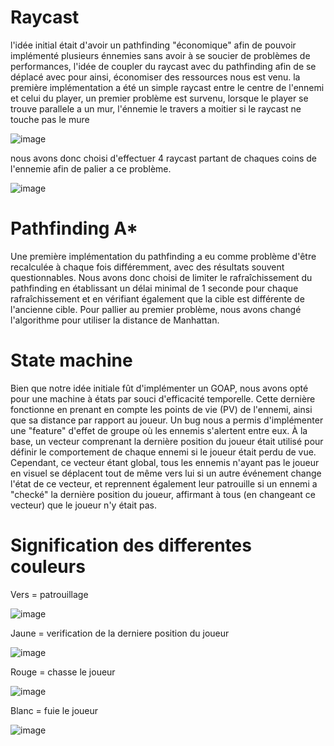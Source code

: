 # Raycast

l'idée initial était d'avoir un pathfinding "économique" afin de pouvoir implémenté plusieurs énnemies sans avoir à se soucier de problèmes de performances, l'idée de coupler du raycast avec du pathfinding afin de se déplacé avec pour ainsi, économiser des ressources nous est venu. 
la première implémentation a été un simple raycast entre le centre de l'ennemi et celui du player, un premier problème est survenu, lorsque le player se trouve parallele a un mur, l'énnemie le travers a moitier si le raycast ne touche pas le mure

![image](https://github.com/user-attachments/assets/91fb9343-9519-42e1-8558-5eef2e3db66e)

nous avons donc choisi d'effectuer 4 raycast partant de chaques coins de l'ennemie afin de palier a ce problème.

![image](https://github.com/user-attachments/assets/7ecac326-776f-470e-9628-27ca9c58a6ed)


# Pathfinding A*
Une première implémentation du pathfinding a eu comme problème d'être recalculée à chaque fois différemment, avec des résultats souvent questionnables. Nous avons donc choisi de limiter le rafraîchissement du pathfinding en établissant un délai minimal de 1 seconde pour chaque rafraîchissement et en vérifiant également que la cible est différente de l'ancienne cible. Pour pallier au premier problème, nous avons changé l'algorithme pour utiliser la distance de Manhattan.

# State machine
Bien que notre idée initiale fût d'implémenter un GOAP, nous avons opté pour une machine à états par souci d'efficacité temporelle. Cette dernière fonctionne en prenant en compte les points de vie (PV) de l'ennemi, ainsi que sa distance par rapport au joueur. Un bug nous a permis d'implémenter une "feature" d'effet de groupe où les ennemis s'alertent entre eux. À la base, un vecteur comprenant la dernière position du joueur était utilisé pour définir le comportement de chaque ennemi si le joueur était perdu de vue. Cependant, ce vecteur étant global, tous les ennemis n'ayant pas le joueur en visuel se déplacent tout de même vers lui si un autre événement change l'état de ce vecteur, et reprennent également leur patrouille si un ennemi a "checké" la dernière position du joueur, affirmant à tous (en changeant ce vecteur) que le joueur n'y était pas.

# Signification des differentes couleurs

Vers = patrouillage

![image](https://github.com/user-attachments/assets/2cbbfb18-5054-4697-ac09-dbc0a857d418)


Jaune = verification de la derniere position du joueur

![image](https://github.com/user-attachments/assets/6067f9f8-30f8-4122-aa9f-5e35f3e42c23)


Rouge = chasse le joueur

![image](https://github.com/user-attachments/assets/b3b322e0-4c84-47d5-bdab-9e16935b0e80)


Blanc = fuie le joueur

![image](https://github.com/user-attachments/assets/240b2b77-2262-4c14-af05-d48dcd040749)

